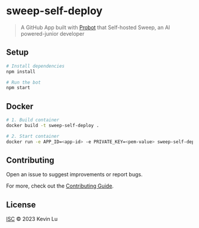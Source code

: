# sweep-self-deploy

> A GitHub App built with [Probot](https://github.com/probot/probot) that Self-hosted Sweep, an AI powered-junior developer

## Setup

```sh
# Install dependencies
npm install

# Run the bot
npm start
```

## Docker

```sh
# 1. Build container
docker build -t sweep-self-deploy .

# 2. Start container
docker run -e APP_ID=<app-id> -e PRIVATE_KEY=<pem-value> sweep-self-deploy
```

## Contributing

Open an issue to suggest improvements or report bugs.

For more, check out the [Contributing Guide](CONTRIBUTING.md).

## License

[ISC](LICENSE) © 2023 Kevin Lu
